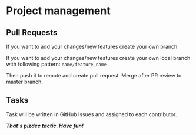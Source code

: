 # Project management

## Pull Requests

If you want to add your changes/new features create your own branch

If you want to add your changes/new features create your own local branch with following pattern: `name/feature_name`

Then push it to remote and create pull request. Merge after PR review to master branch.

## Tasks

Task will be written in GitHub Issues and assigned to each contributor.

***That's pizdec tactic. Have fun!***